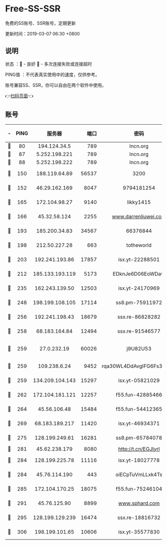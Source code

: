 # Free-SS-SSR

免费的SS账号、SSR账号，定期更新

更新时间：2019-03-07 06:30 +0800

## 说明

状态     ：🙂 - 良好 🙁 - 多次连接失败或连接超时

PING值   ：不代表真实使用中的速度，仅供参考。

账号兼容SS、SSR，你可以自由在两个软件中使用。

👉[扫码页面](https://liesauer.github.io/Free-SS-SSR/)👈

## 账号

|-|PING|服务器|端口|密码|加密方式|区域|
|:----:|:----:|:-----:|-----:|:----:|:----:|:----:|
|🙂|80|194.124.34.5|789|lncn.org|rc4|JP|
|🙂|87|5.252.198.221|789|lncn.org|rc4|JP|
|🙂|88|5.252.198.222|789|lncn.org|rc4|JP|
|🙂|150|188.119.64.89|56537|3200|aes-256-cfb|RU|
|🙂|152|46.29.162.169|8047|9794181254|aes-256-cfb|RU|
|🙂|165|172.104.98.27|9140|likky1415|aes-256-cfb|JP|
|🙂|166|45.32.58.124|2255|www.darrenliuwei.com|aes-256-cfb|JP|
|🙂|193|185.200.34.83|34567|66376844|aes-256-cfb|US|
|🙂|198|212.50.227.28|663|totheworld|aes-256-cfb|US|
|🙂|203|192.241.193.86|17857|isx.yt-22288501|aes-256-cfb|US|
|🙂|212|185.133.193.119|5173|EDknJe6D06EoWDaw|aes-256-cfb|US|
|🙂|235|162.243.139.50|12503|isx.yt-24170969|aes-256-cfb|US|
|🙂|248|198.199.108.105|17114|ss8.pm-75911972|aes-256-cfb|US|
|🙂|256|192.241.198.43|18679|ssx.re-86828282|aes-256-cfb|US|
|🙂|258|68.183.164.84|12494|ssx.re-91546577|aes-256-cfb|US|
|🙂|259|27.0.232.19|60026|j9U82U53|xchacha20-ietf-poly1305|HK|
|🙂|259|109.238.6.24|9452|rqa30WL4DdAvgIFG6Fs3znzTa|aes-256-cfb|FR|
|🙂|259|134.209.104.143|15297|isx.yt-05821029|aes-256-cfb|SG|
|🙂|262|172.104.181.121|12257|f55.fun-42885466|aes-256-cfb|SG|
|🙂|264|45.56.106.48|15484|f55.fun-54412365|aes-256-cfb|US|
|🙂|269|68.183.189.217|11420|isx.yt-46934371|aes-256-cfb|SG|
|🙂|275|128.199.249.61|16281|ss8.pm-65784078|aes-256-cfb|SG|
|🙂|281|45.62.238.179|8080|http://t.cn/EGJIyrl|rc4-md5|CA|
|🙂|284|128.199.225.78|11116|isx.yt-18027778|aes-256-cfb|SG|
|🙂|284|45.76.114.190|443|oiECpTuVmLLxk4Ts|aes-256-cfb|AU|
|🙂|285|172.104.170.25|18075|f55.fun-75246104|aes-256-cfb|SG|
|🙂|291|45.76.125.90|8899|www.sphard.com|aes-256-cfb|AU|
|🙂|295|128.199.129.239|16474|ssx.re-18816732|aes-256-cfb|SG|
|🙂|306|198.199.101.65|10606|isx.yt-35577830|aes-256-cfb|US|
